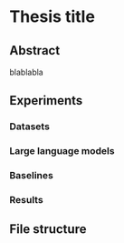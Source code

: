# Thesis title

## Abstract

blablabla

## Experiments

### Datasets

### Large language models

### Baselines

### Results

## File structure



